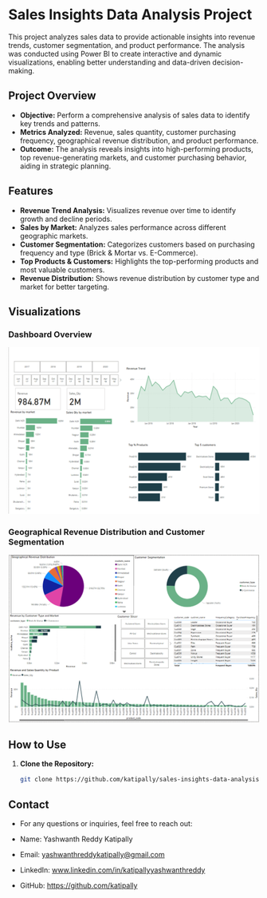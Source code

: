 # Sales Insights Data Analysis Project

This project analyzes sales data to provide actionable insights into revenue trends, customer segmentation, and product performance. The analysis was conducted using Power BI to create interactive and dynamic visualizations, enabling better understanding and data-driven decision-making.

## Project Overview

- **Objective:** Perform a comprehensive analysis of sales data to identify key trends and patterns.
- **Metrics Analyzed:** Revenue, sales quantity, customer purchasing frequency, geographical revenue distribution, and product performance.
- **Outcome:** The analysis reveals insights into high-performing products, top revenue-generating markets, and customer purchasing behavior, aiding in strategic planning.

## Features

- **Revenue Trend Analysis:** Visualizes revenue over time to identify growth and decline periods.
- **Sales by Market:** Analyzes sales performance across different geographic markets.
- **Customer Segmentation:** Categorizes customers based on purchasing frequency and type (Brick & Mortar vs. E-Commerce).
- **Top Products & Customers:** Highlights the top-performing products and most valuable customers.
- **Revenue Distribution:** Shows revenue distribution by customer type and market for better targeting.

## Visualizations

### Dashboard Overview
![Dashboard Overview](./images/dashboard_overview.png)

### Geographical Revenue Distribution and Customer Segmentation
![Geographical Revenue Distribution](./images/geographical_revenue_distribution.png)

## How to Use

1. **Clone the Repository:**  
   ```bash
   git clone https://github.com/katipally/sales-insights-data-analysis-project.git

## Contact
- For any questions or inquiries, feel free to reach out:

- Name: Yashwanth Reddy Katipally
- Email: yashwanthreddykatipally@gmail.com
- LinkedIn: www.linkedin.com/in/katipallyyashwanthreddy
- GitHub: https://github.com/katipally
